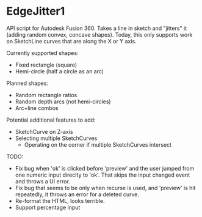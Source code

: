 # EdgeJitter1
API script for Autodesk Fusion 360. Takes a line in sketch and "jitters" it (adding random convex, concave shapes). Today, this only supports work on SketchLine curves that are along the X or Y axis. 

Currently supported shapes:
 - Fixed rectangle (square)
 - Hemi-circle (half a circle as an arc)

Planned shapes:
 - Random rectangle ratios
 - Random depth arcs (not hemi-circles)
 - Arc+line combos

Potential additional features to add:
 - SketchCurve on Z-axis
 - Selecting multiple SketchCurves
   - Operating on the corner if multiple SketchCurves intersect

TODO:
 - Fix bug when 'ok' is clicked before 'preview' and the user jumped from one numeric input direclty to 'ok'. That skips the input changed event and throws a UI error.
 - Fix bug that seems to be only when recurse is used, and 'preview' is hit repeatedly, it throws an error for a deleted curve.
 - Re-format the HTML, looks terrible.
 - Support percentage input